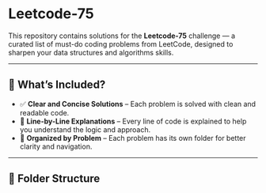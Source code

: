 # Leetcode-75

This repository contains solutions for the **Leetcode-75** challenge — a curated list of must-do coding problems from LeetCode, designed to sharpen your data structures and algorithms skills.

---

## 📌 What’s Included?

- ✅ **Clear and Concise Solutions** – Each problem is solved with clean and readable code.
- 💬 **Line-by-Line Explanations** – Every line of code is explained to help you understand the logic and approach.
- 📂 **Organized by Problem** – Each problem has its own folder for better clarity and navigation.

---

## 📁 Folder Structure

